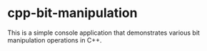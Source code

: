 # cpp-bit-manipulation
This is a simple console application that demonstrates various bit manipulation operations in C++.
